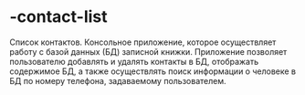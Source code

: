 # -contact-list
Список контактов. Консольное приложение, которое осуществляет работу с базой данных (БД) записной книжки. Приложение позволяет пользователю добавлять и удалять контакты в БД, отображать содержимое БД, а также осуществлять поиск информации о человеке в БД по номеру телефона, задаваемому пользователем.
